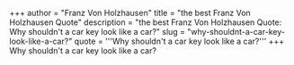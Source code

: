 +++
author = "Franz Von Holzhausen"
title = "the best Franz Von Holzhausen Quote"
description = "the best Franz Von Holzhausen Quote: Why shouldn't a car key look like a car?"
slug = "why-shouldnt-a-car-key-look-like-a-car?"
quote = '''Why shouldn't a car key look like a car?'''
+++
Why shouldn't a car key look like a car?
